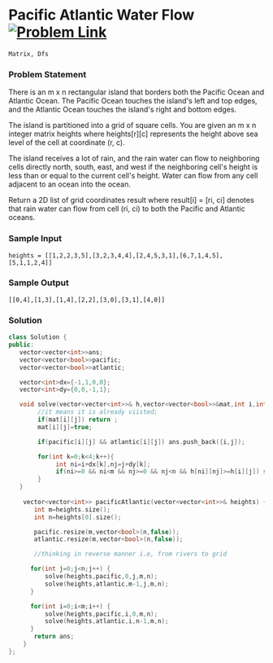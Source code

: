 
# Pacific Atlantic Water Flow &ensp;  [![Problem Link](https://img.shields.io/badge/-LeetCode-FFA116?style=for-the-badge&logo=LeetCode&logoColor=black)](https://leetcode.com/problems/pacific-atlantic-water-flow/description/)

```
Matrix, Dfs
``` 
### Problem Statement 
There is an m x n rectangular island that borders both the Pacific Ocean and Atlantic Ocean. The Pacific Ocean touches the island's left and top edges, and the Atlantic Ocean touches the island's right and bottom edges.

The island is partitioned into a grid of square cells. You are given an m x n integer matrix heights where heights[r][c] represents the height above sea level of the cell at coordinate (r, c).

The island receives a lot of rain, and the rain water can flow to neighboring cells directly north, south, east, and west if the neighboring cell's height is less than or equal to the current cell's height. Water can flow from any cell adjacent to an ocean into the ocean.

Return a 2D list of grid coordinates result where result[i] = [ri, ci] denotes that rain water can flow from cell (ri, ci) to both the Pacific and Atlantic oceans.


### Sample Input
```
heights = [[1,2,2,3,5],[3,2,3,4,4],[2,4,5,3,1],[6,7,1,4,5],[5,1,1,2,4]]
```
### Sample Output
```
[[0,4],[1,3],[1,4],[2,2],[3,0],[3,1],[4,0]]
```

### Solution
```cpp
class Solution {
public:
   vector<vector<int>>ans;
   vector<vector<bool>>pacific;
   vector<vector<bool>>atlantic;

   vector<int>dx={-1,1,0,0};
   vector<int>dy={0,0,-1,1};

   void solve(vector<vector<int>>& h,vector<vector<bool>>&mat,int i,int j,int m,int n){
        //it means it is already viisted;
        if(mat[i][j]) return ;
        mat[i][j]=true;

        if(pacific[i][j] && atlantic[i][j]) ans.push_back({i,j});

        for(int k=0;k<4;k++){
             int ni=i+dx[k],nj=j+dy[k];
             if(ni>=0 && ni<m && nj>=0 && nj<n && h[ni][nj]>=h[i][j]) solve(h,mat,ni,nj,m,n);
        }
   }
      
    vector<vector<int>> pacificAtlantic(vector<vector<int>>& heights) {
       int m=heights.size();
       int n=heights[0].size();

       pacific.resize(m,vector<bool>(n,false));
       atlantic.resize(m,vector<bool>(n,false));

       //thinking in reverse manner i.e, from rivers to grid

      for(int j=0;j<n;j++) {
          solve(heights,pacific,0,j,m,n);
          solve(heights,atlantic,m-1,j,m,n);
      }

      for(int i=0;i<m;i++) {
          solve(heights,pacific,i,0,m,n);
          solve(heights,atlantic,i,n-1,m,n);
      }
       return ans;  
    }
};
```